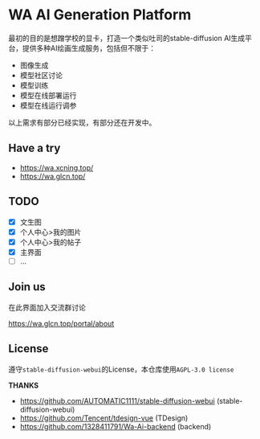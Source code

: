 # WA AI Generation Platform

最初的目的是想蹭学校的显卡，打造一个类似吐司的stable-diffusion AI生成平台，提供多种AI绘画生成服务，包括但不限于：

- 图像生成
- 模型社区讨论
- 模型训练
- 模型在线部署运行
- 模型在线运行调参

以上需求有部分已经实现，有部分还在开发中。

## Have a try

- https://wa.xcning.top/
- https://wa.glcn.top/

## TODO

- [x] 文生图
- [x] 个人中心>我的图片
- [x] 个人中心>我的帖子
- [x] 主界面
- [ ] ...

## Join us

在此界面加入交流群讨论

https://wa.glcn.top/portal/about

## License

遵守`stable-diffusion-webui`的License，本仓库使用`AGPL-3.0 license`

**THANKS**

- https://github.com/AUTOMATIC1111/stable-diffusion-webui (stable-diffusion-webui)
- https://github.com/Tencent/tdesign-vue (TDesign)
- https://github.com/1328411791/Wa-Ai-backend (backend)

